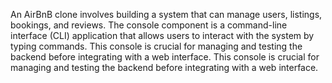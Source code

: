 An AirBnB clone involves building a system that can manage users, listings, bookings, and reviews. The console component is a command-line interface (CLI) application that allows users to interact with the system by typing commands. This console is crucial for managing and testing the backend before integrating with a web interface.
 This console is crucial for managing and testing the backend before integrating with a web interface.

